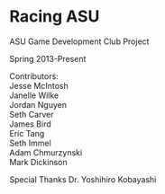 Racing ASU
=========

ASU Game Development Club Project

Spring 2013-Present

Contributors:<br/>
Jesse McIntosh<br/>
Janelle Wilke<br/>
Jordan Nguyen<br/>
Seth Carver<br/>
James Bird<br/>
Eric Tang<br/>
Seth Immel<br/>
Adam Chmurzynski<br/>
Mark Dickinson



Special Thanks
Dr. Yoshihiro Kobayashi
